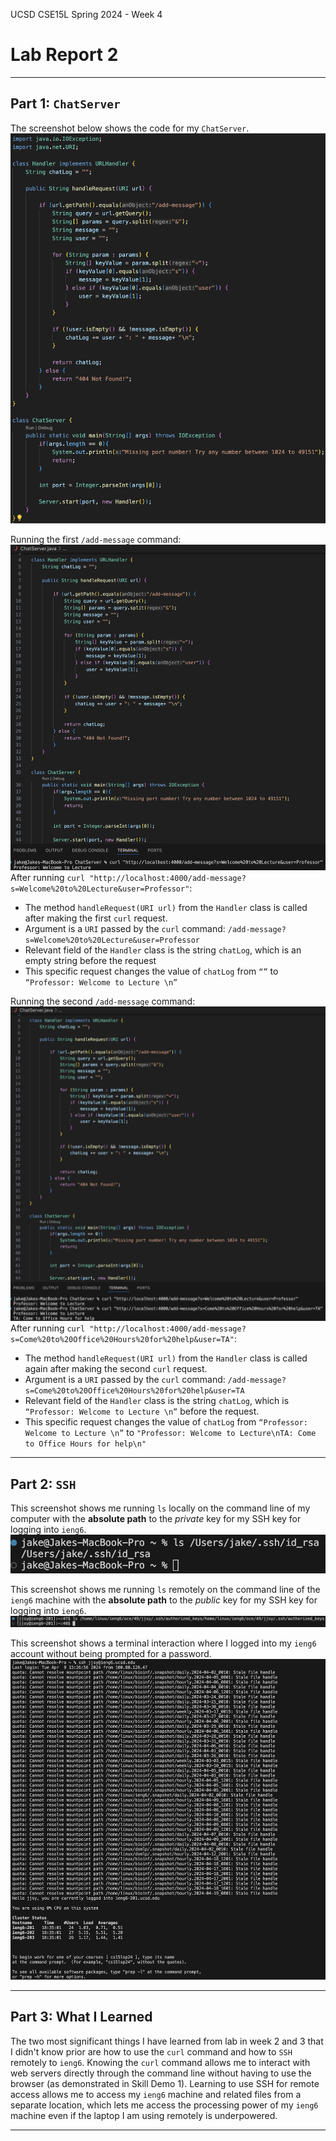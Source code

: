 UCSD CSE15L Spring 2024 - Week 4
# Lab Report 2 
---
## Part 1: `ChatServer`

The screenshot below shows the code for my `ChatServer`.
![Image](Lab2Photo1.png)

Running the first `/add-message` command:
![Image](Lab2Photo2.png)
After running `curl "http://localhost:4000/add-message?s=Welcome%20to%20Lecture&user=Professor"`:
* The method `handleRequest(URI url)` from the `Handler` class is called after making the first `curl` request.
* Argument is a `URI` passed by the `curl` command: `/add-message?s=Welcome%20to%20Lecture&user=Professor`
* Relevant field of the `Handler` class is the string `chatLog`, which is an empty string before the request
* This specific request changes the value of `chatLog` from `“”` to `“Professor: Welcome to Lecture \n”`

Running the second `/add-message` command:
![Image](Lab2Photo3.png)
After running `curl "http://localhost:4000/add-message?s=Come%20to%20Office%20Hours%20for%20help&user=TA"`:
* The method `handleRequest(URI url)` from the `Handler` class is called again after making the second `curl` request.
* Argument is a `URI` passed by the `curl` command: `/add-message?s=Come%20to%20Office%20Hours%20for%20help&user=TA`
* Relevant field of the `Handler` class is the string `chatLog`, which is `“Professor: Welcome to Lecture \n”` before the request.
* This specific request changes the value of `chatLog` from `“Professor: Welcome to Lecture \n”` to `"Professor: Welcome to Lecture\nTA: Come to Office Hours for help\n"` 

---
## Part 2: `SSH`

This screenshot shows me running `ls` locally on the command line of my computer with the **absolute path** to the *private* key for my SSH key for logging into `ieng6`.
![Image](Lab2Photo4.png)

This screenshot shows me running `ls` remotely on the command line of the `ieng6` machine with the **absolute path** to the *public* key for my SSH key for logging into `ieng6`.
![Image](Lab2Photo5.png)

This screenshot shows a terminal interaction where I logged into my `ieng6` account without being prompted for a password.
![Image](Lab2Photo6.png)

---
## Part 3: What I Learned

The two most significant things I have learned from lab in week 2 and 3 that I didn't know prior are how to use the `curl` command and how to `SSH` remotely to `ieng6`. Knowing the `curl` command allows me to interact with web servers directly through the command line without having to use the browser (as demonstrated in Skill Demo 1). Learning to use SSH for remote access allows me to access my `ieng6` machine and related files from a separate location, which lets me access the processing power of my `ieng6` machine even if the laptop I am using remotely is underpowered.

---
